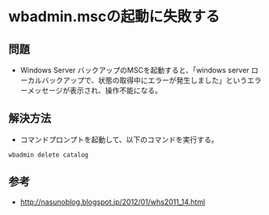 ﻿# wbadmin.mscの起動に失敗する

## 問題

- Windows Server バックアップのMSCを起動すると、「windows server ローカルバックアップで、状態の取得中にエラーが発生しました」というエラーメッセージが表示され、操作不能になる。

## 解決方法

- コマンドプロンプトを起動して、以下のコマンドを実行する。

```clike
wbadmin delete catalog
```

## 参考

- http://nasunoblog.blogspot.jp/2012/01/whs2011_14.html
